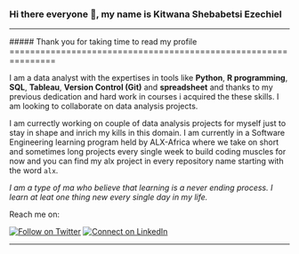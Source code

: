 ### Hi there everyone 👋, my name is Kitwana Shebabetsi Ezechiel
<hr>
##### Thank you for taking time to read my profile
===============================================================

I am a data analyst with the expertises in tools like __Python__, __R programming__, __SQL__, __Tableau__, __Version Control (Git)__ and __spreadsheet__ and thanks to my previous dedication and hard work in courses i acquired the these skills. I am looking to collaborate on data analysis projects.

I am currectly working on couple of data analysis projects for myself just to stay in shape and inrich my kills in this domain. I am currently in a Software Engineering learning program held by ALX-Africa where we take on short and sometimes long projects every single week to build coding muscles for now and you can find my alx project in every repository name starting with the word `alx`.

_I am a type of ma who believe that learning is a never ending process. I learn at leat one thing new every single day in my life._

Reach me on:

[![Follow on Twitter](https://img.shields.io/badge/--twitter?label=Twitter&logo=Twitter&style=social)](https://twitter.com/KitwanaEzechiel) [![Connect on LinkedIn](https://img.shields.io/badge/--linkedin?label=LinkedIn&logo=LinkedIn&style=social)](https://www.linkedin.com/in/kitwanasheb/)

---


<!--
**KitwanaSh/KitwanaSh** is a ✨ _special_ ✨ repository because its `README.md` (this file) appears on your GitHub profile.

Here are some ideas to get you started:

- 🔭 I’m currently working on ...
- 🌱 I’m currently learning ...
- 👯 I’m looking to collaborate on ...
- 🤔 I’m looking for help with ...
- 💬 Ask me about ...
- 📫 How to reach me: ...
- 😄 Pronouns: ...
- ⚡ Fun fact: ...
-->
